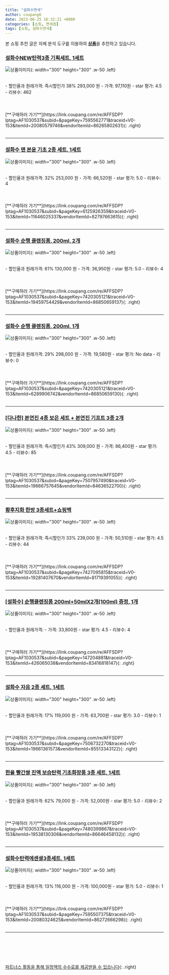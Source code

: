 ```yaml
---
title: "설화수면세"
author: coupang6
date: 2023-06-25 16:32:21 +0800
categories: [쇼핑, 면세점]
tags: [쇼핑, 설화수면세]
---
```


본 쇼핑 추천 글은 자체 분석 도구를 이용하여 [**상품**](https://link.coupang.com/a/bao1ui)을 추천하고 있습니다.

### [설화수NEW탄력3종 기획세트, 1세트](https://link.coupang.com/re/AFFSDP?lptag=AF1030537&subid=&pageKey=7595562771&traceid=V0-153&itemId=20080579746&vendorItemId=86265802631)

![상품이미지](https://thumbnail8.coupangcdn.com/thumbnails/remote/230x230ex/image/vendor_inventory/78ed/f29102dd328cd5c498beaec255951cb388e5c666e334dbefff9132251d09.jpeg){: width="300" height="300" .w-50 .left}


<br>
- 할인율과 원래가격: 즉시할인가 38%  293,000   원
- 가격: 97,110원
- star 평가: 4.5
- 리뷰수: 462
<br>
<br>
<br>
<br>
[**구매하러 가기**](https://link.coupang.com/re/AFFSDP?lptag=AF1030537&subid=&pageKey=7595562771&traceid=V0-153&itemId=20080579746&vendorItemId=86265802631){: .right}
<br>
<br>

---

### [설화수 맨 본윤 기초 2종 세트, 1세트](https://link.coupang.com/re/AFFSDP?lptag=AF1030537&subid=&pageKey=6125926359&traceid=V0-153&itemId=11646025337&vendorItemId=82797663615)

![상품이미지](https://thumbnail6.coupangcdn.com/thumbnails/remote/230x230ex/image/vendor_inventory/9972/03b24491e6f51e446312ccb18969ed06379b94b263f46c13bb233cb4fd64.jpg){: width="300" height="300" .w-50 .left}


<br>
- 할인율과 원래가격: 32%  253,000   원
- 가격: 66,520원
- star 평가: 5.0
- 리뷰수: 4
<br>
<br>
<br>
<br>
[**구매하러 가기**](https://link.coupang.com/re/AFFSDP?lptag=AF1030537&subid=&pageKey=6125926359&traceid=V0-153&itemId=11646025337&vendorItemId=82797663615){: .right}
<br>
<br>

---

### [설화수 순행 클렌징폼, 200ml, 2개](https://link.coupang.com/re/AFFSDP?lptag=AF1030537&subid=&pageKey=7420305121&traceid=V0-153&itemId=19459754429&vendorItemId=86850659137)

![상품이미지](https://thumbnail6.coupangcdn.com/thumbnails/remote/230x230ex/image/vendor_inventory/5664/94df4e95ec092f3b0e0478ef7ef0dc511d2ed5e41bbd43a9c3196f09d483.png){: width="300" height="300" .w-50 .left}


<br>
- 할인율과 원래가격: 61%  130,000   원
- 가격: 36,950원
- star 평가: 5.0
- 리뷰수: 4
<br>
<br>
<br>
<br>
[**구매하러 가기**](https://link.coupang.com/re/AFFSDP?lptag=AF1030537&subid=&pageKey=7420305121&traceid=V0-153&itemId=19459754429&vendorItemId=86850659137){: .right}
<br>
<br>

---

### [설화수 순행 클렌징폼, 200ml, 1개](https://link.coupang.com/re/AFFSDP?lptag=AF1030537&subid=&pageKey=7420305121&traceid=V0-153&itemId=6289906742&vendorItemId=86850659130)

![상품이미지](https://thumbnail6.coupangcdn.com/thumbnails/remote/230x230ex/image/vendor_inventory/5664/94df4e95ec092f3b0e0478ef7ef0dc511d2ed5e41bbd43a9c3196f09d483.png){: width="300" height="300" .w-50 .left}


<br>
- 할인율과 원래가격: 29%  298,000   원
- 가격: 19,580원
- star 평가: No data
- 리뷰수: 0
<br>
<br>
<br>
<br>
[**구매하러 가기**](https://link.coupang.com/re/AFFSDP?lptag=AF1030537&subid=&pageKey=7420305121&traceid=V0-153&itemId=6289906742&vendorItemId=86850659130){: .right}
<br>
<br>

---

### [[다나한] 본연진 4종 보은 세트 + 본연진 기프트 3종 2개](https://link.coupang.com/re/AFFSDP?lptag=AF1030537&subid=&pageKey=7507957490&traceid=V0-153&itemId=19666757645&vendorItemId=84636522700)

![상품이미지](https://thumbnail9.coupangcdn.com/thumbnails/remote/230x230ex/image/vendor_inventory/f217/a6fa45ea4af1ef0dae71695faa68d580d827c29a50f96cbe48dc0b51077e.jpg){: width="300" height="300" .w-50 .left}


<br>
- 할인율과 원래가격: 즉시할인가 43%  309,000   원
- 가격: 86,400원
- star 평가: 4.5
- 리뷰수: 85
<br>
<br>
<br>
<br>
[**구매하러 가기**](https://link.coupang.com/re/AFFSDP?lptag=AF1030537&subid=&pageKey=7507957490&traceid=V0-153&itemId=19666757645&vendorItemId=84636522700){: .right}
<br>
<br>

---

### [황후지화 한방 3종세트+쇼핑백](https://link.coupang.com/re/AFFSDP?lptag=AF1030537&subid=&pageKey=7427095815&traceid=V0-153&itemId=19281407670&vendorItemId=81719391055)

![상품이미지](https://thumbnail6.coupangcdn.com/thumbnails/remote/230x230ex/image/vendor_inventory/ab49/46bffcb62acf4858c27ba3dc6a74f63ba692000233fc5c37a90fc80cbfef.jpg){: width="300" height="300" .w-50 .left}


<br>
- 할인율과 원래가격: 즉시할인가 33%  239,000   원
- 가격: 50,510원
- star 평가: 4.5
- 리뷰수: 44
<br>
<br>
<br>
<br>
[**구매하러 가기**](https://link.coupang.com/re/AFFSDP?lptag=AF1030537&subid=&pageKey=7427095815&traceid=V0-153&itemId=19281407670&vendorItemId=81719391055){: .right}
<br>
<br>

---

### [[설화수] 순행클렌징폼 200ml+50mlX2개(100ml) 증정, 1개](https://link.coupang.com/re/AFFSDP?lptag=AF1030537&subid=&pageKey=147204881&traceid=V0-153&itemId=426065038&vendorItemId=83416818147)

![상품이미지](https://thumbnail9.coupangcdn.com/thumbnails/remote/230x230ex/image/vendor_inventory/6afc/53eafcf5c28730c4dec96a136ae9fc4095be727f0f19132410e498e6961b.jpg){: width="300" height="300" .w-50 .left}


<br>
- 할인율과 원래가격: 
- 가격: 33,800원
- star 평가: 4.5
- 리뷰수: 4
<br>
<br>
<br>
<br>
[**구매하러 가기**](https://link.coupang.com/re/AFFSDP?lptag=AF1030537&subid=&pageKey=147204881&traceid=V0-153&itemId=426065038&vendorItemId=83416818147){: .right}
<br>
<br>

---

### [설화수 자음 2종 세트, 1세트](https://link.coupang.com/re/AFFSDP?lptag=AF1030537&subid=&pageKey=7506732270&traceid=V0-153&itemId=19661361573&vendorItemId=85513343122)

![상품이미지](https://thumbnail7.coupangcdn.com/thumbnails/remote/230x230ex/image/vendor_inventory/1936/b7da346190fdc70e26bd052cd5a41dfdc209ef94609a8cf08adad33a6c6f.jpg){: width="300" height="300" .w-50 .left}


<br>
- 할인율과 원래가격: 17%  119,000   원
- 가격: 63,700원
- star 평가: 3.0
- 리뷰수: 1
<br>
<br>
<br>
<br>
[**구매하러 가기**](https://link.coupang.com/re/AFFSDP?lptag=AF1030537&subid=&pageKey=7506732270&traceid=V0-153&itemId=19661361573&vendorItemId=85513343122){: .right}
<br>
<br>

---

### [한율 빨간쌀 진액 보습탄력 기초화장품 3종 세트, 1세트](https://link.coupang.com/re/AFFSDP?lptag=AF1030537&subid=&pageKey=7480399867&traceid=V0-153&itemId=19538130306&vendorItemId=86646458132)

![상품이미지](https://thumbnail7.coupangcdn.com/thumbnails/remote/230x230ex/image/retail/images/2023/07/21/11/5/c96fc138-bfc9-4dab-9cb9-2cb4eebe48d3.jpg){: width="300" height="300" .w-50 .left}


<br>
- 할인율과 원래가격: 62%  79,000   원
- 가격: 52,000원
- star 평가: 5.0
- 리뷰수: 2
<br>
<br>
<br>
<br>
[**구매하러 가기**](https://link.coupang.com/re/AFFSDP?lptag=AF1030537&subid=&pageKey=7480399867&traceid=V0-153&itemId=19538130306&vendorItemId=86646458132){: .right}
<br>
<br>

---

### [설화수탄력에센셜3종세트, 1세트](https://link.coupang.com/re/AFFSDP?lptag=AF1030537&subid=&pageKey=7595507375&traceid=V0-153&itemId=20080324625&vendorItemId=86272666298)

![상품이미지](https://thumbnail8.coupangcdn.com/thumbnails/remote/230x230ex/image/vendor_inventory/4827/f4ddae11063a2b318b08c48e0ebd4bd3869c53720cbef53b530cb4b24ce7.png){: width="300" height="300" .w-50 .left}


<br>
- 할인율과 원래가격: 13%  116,000   원
- 가격: 100,000원
- star 평가: 5.0
- 리뷰수: 1
<br>
<br>
<br>
<br>
[**구매하러 가기**](https://link.coupang.com/re/AFFSDP?lptag=AF1030537&subid=&pageKey=7595507375&traceid=V0-153&itemId=20080324625&vendorItemId=86272666298){: .right}
<br>
<br>

---
<br><br><br><br><br> [파트너스 활동을 통해 일정액의 수수료를 제공받을 수 있습니다](https://link.coupang.com/a/bao1ui){: .right}